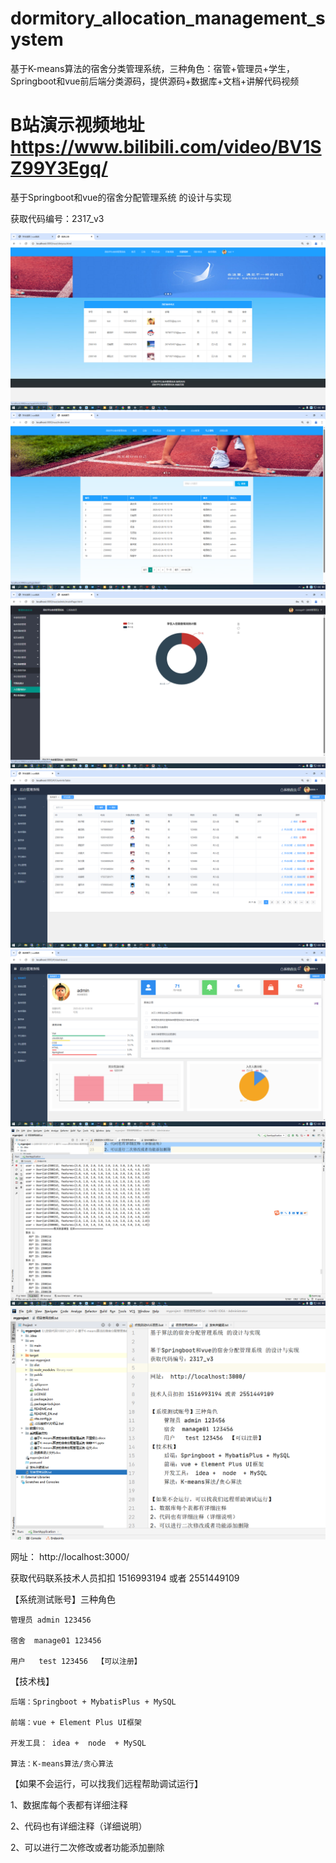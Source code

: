 # dormitory_allocation_management_system
基于K-means算法的宿舍分类管理系统，三种角色：宿管+管理员+学生，Springboot和vue前后端分类源码，提供源码+数据库+文档+讲解代码视频


# B站演示视频地址   https://www.bilibili.com/video/BV1SZ99Y3Egq/

基于Springboot和vue的宿舍分配管理系统 的设计与实现

获取代码编号：2317_v3


![输入图片说明](学生端已经登录.png)
![输入图片说明](学生端未登录.png)
![输入图片说明](宿舍管理员.png)
![输入图片说明](算法分配.png)
![输入图片说明](管理员.png)
![输入图片说明](聚类算法演示.png)
![输入图片说明](代码目录截图.png)

网址： http://localhost:3000/

获取代码联系技术人员扣扣 1516993194 或者 2551449109

【系统测试账号】三种角色

    管理员 admin 123456
    
    宿舍  manage01 123456
    
    用户   test 123456  【可以注册】
    
【技术栈】

    后端：Springboot + MybatisPlus + MySQL
    
    前端：vue + Element Plus UI框架
    
    开发工具： idea +  node  + MySQL
    
    算法：K-means算法/贪心算法
    
【如果不会运行，可以找我们远程帮助调试运行】

1、数据库每个表都有详细注释

2、代码也有详细注释（详细说明）

2、可以进行二次修改或者功能添加删除
